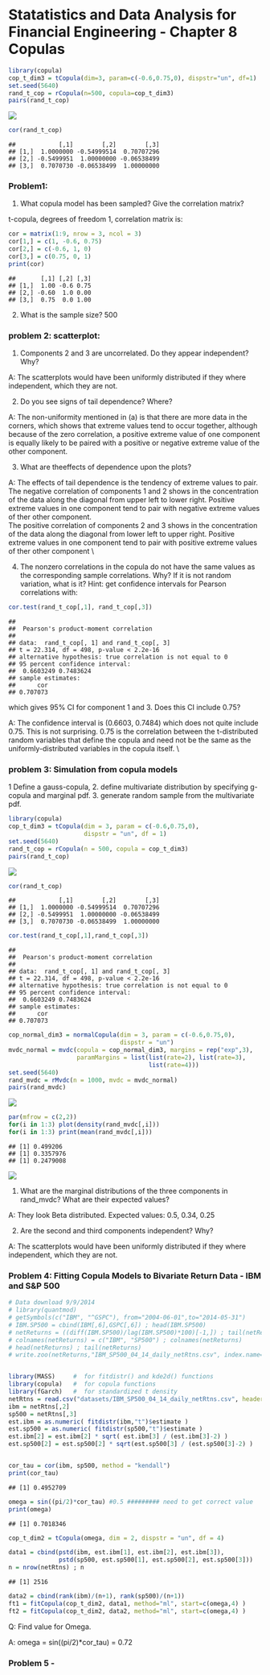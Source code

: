 Statatistics and Data Analysis for Financial Engineering - Chapter 8
Copulas
================

``` r
library(copula)
cop_t_dim3 = tCopula(dim=3, param=c(-0.6,0.75,0), dispstr="un", df=1)
set.seed(5640)
rand_t_cop = rCopula(n=500, copula=cop_t_dim3)
pairs(rand_t_cop)
```

![](excersise_files/figure-gfm/unnamed-chunk-1-1.png)<!-- -->

``` r
cor(rand_t_cop)
```

    ##            [,1]        [,2]        [,3]
    ## [1,]  1.0000000 -0.54999514  0.70707296
    ## [2,] -0.5499951  1.00000000 -0.06538499
    ## [3,]  0.7070730 -0.06538499  1.00000000

### Problem1:  

1.  What copula model has been sampled? Give the correlation matrix?  

t-copula, degrees of freedom 1, correlation matrix is:

``` r
cor = matrix(1:9, nrow = 3, ncol = 3)
cor[1,] = c(1, -0.6, 0.75)
cor[2,] = c(-0.6, 1, 0)
cor[3,] = c(0.75, 0, 1)
print(cor)
```

    ##       [,1] [,2] [,3]
    ## [1,]  1.00 -0.6 0.75
    ## [2,] -0.60  1.0 0.00
    ## [3,]  0.75  0.0 1.00

2.  What is the sample size? 500  

### problem 2: scatterplot: 

1.  Components 2 and 3 are uncorrelated. Do they appear independent?
    Why?

A: The scatterplots would have been uniformly distributed if they where
independent, which they are not.   

2.  Do you see signs of tail dependence? Where?  

A: The non-uniformity mentioned in (a) is that there are more data in
the corners, which shows that extreme values tend to occur together,
although because of the zero correlation, a positive extreme value of
one component is equally likely to be paired with a positive or negative
extreme value of the other component.    

3.  What are theeffects of dependence upon the plots?  

A: The effects of tail dependence is the tendency of extreme values to
pair. The negative correlation of components 1 and 2 shows in the
concentration of the data along the diagonal from upper left to lower
right. Positive extreme values in one component tend to pair with
negative extreme values of ther other component.  
The positive correlation of components 2 and 3 shows in the
concentration of the data along the diagonal from lower left to upper
right. Positive extreme values in one component tend to pair with
positive extreme values of ther other component \\

4.  The nonzero correlations in the copula do not have the same values
    as the corresponding sample correlations. Why? If it is not random
    variation, what is it? Hint: get confidence intervals for Pearson
    correlations with:

``` r
cor.test(rand_t_cop[,1], rand_t_cop[,3])
```

    ## 
    ##  Pearson's product-moment correlation
    ## 
    ## data:  rand_t_cop[, 1] and rand_t_cop[, 3]
    ## t = 22.314, df = 498, p-value < 2.2e-16
    ## alternative hypothesis: true correlation is not equal to 0
    ## 95 percent confidence interval:
    ##  0.6603249 0.7483624
    ## sample estimates:
    ##      cor 
    ## 0.707073

which gives 95% CI for component 1 and 3. Does this CI include 0.75?  

A: The confidence interval is (0.6603, 0.7484) which does not quite
include 0.75. This is not surprising. 0.75 is the correlation between
the t-distributed random variables that define the copula and need not
be the same as the uniformly-distributed variables in the copula itself.
\\

### problem 3: Simulation from copula models

1 Define a gauss-copula, 2. define multivariate distribution by
specifying g-copula and marginal pdf. 3. generate random sample from the
multivariate pdf.

``` r
library(copula)
cop_t_dim3 = tCopula(dim = 3, param = c(-0.6,0.75,0), 
                     dispstr = "un", df = 1)
set.seed(5640)
rand_t_cop = rCopula(n = 500, copula = cop_t_dim3)
pairs(rand_t_cop)
```

![](excersise_files/figure-gfm/unnamed-chunk-4-1.png)<!-- -->

``` r
cor(rand_t_cop)
```

    ##            [,1]        [,2]        [,3]
    ## [1,]  1.0000000 -0.54999514  0.70707296
    ## [2,] -0.5499951  1.00000000 -0.06538499
    ## [3,]  0.7070730 -0.06538499  1.00000000

``` r
cor.test(rand_t_cop[,1],rand_t_cop[,3])
```

    ## 
    ##  Pearson's product-moment correlation
    ## 
    ## data:  rand_t_cop[, 1] and rand_t_cop[, 3]
    ## t = 22.314, df = 498, p-value < 2.2e-16
    ## alternative hypothesis: true correlation is not equal to 0
    ## 95 percent confidence interval:
    ##  0.6603249 0.7483624
    ## sample estimates:
    ##      cor 
    ## 0.707073

``` r
cop_normal_dim3 = normalCopula(dim = 3, param = c(-0.6,0.75,0), 
                               dispstr = "un")
mvdc_normal = mvdc(copula = cop_normal_dim3, margins = rep("exp",3),
                   paramMargins = list(list(rate=2), list(rate=3), 
                                       list(rate=4)))
set.seed(5640)
rand_mvdc = rMvdc(n = 1000, mvdc = mvdc_normal)
pairs(rand_mvdc)
```

![](excersise_files/figure-gfm/unnamed-chunk-4-2.png)<!-- -->

``` r
par(mfrow = c(2,2))
for(i in 1:3) plot(density(rand_mvdc[,i]))
for(i in 1:3) print(mean(rand_mvdc[,i]))
```

    ## [1] 0.499206
    ## [1] 0.3357976
    ## [1] 0.2479008

![](excersise_files/figure-gfm/unnamed-chunk-4-3.png)<!-- -->

1.  What are the marginal distributions of the three components in
    rand_mvdc? What are their expected values?

A: They look Beta distributed. Expected values: 0.5, 0.34, 0.25

2.  Are the second and third components independent? Why?

A: The scatterplots would have been uniformly distributed if they where
independent, which they are not.   

### Problem 4: Fitting Copula Models to Bivariate Return Data - IBM and S&P 500

``` r
# Data download 9/9/2014
# library(quantmod)
# getSymbols(c("IBM", "^GSPC"), from="2004-06-01",to="2014-05-31") 
# IBM.SP500 = cbind(IBM[,6],GSPC[,6]) ; head(IBM.SP500)
# netReturns = ((diff(IBM.SP500)/lag(IBM.SP500)*100)[-1,]) ; tail(netReturns)
# colnames(netReturns) = c("IBM", "SP500") ; colnames(netReturns)
# head(netReturns) ; tail(netReturns)
# write.zoo(netReturns,"IBM_SP500_04_14_daily_netRtns.csv", index.name="Date", sep=",")


library(MASS)     #  for fitdistr() and kde2d() functions
library(copula)   #  for copula functions
library(fGarch)   #  for standardized t density
netRtns = read.csv("datasets/IBM_SP500_04_14_daily_netRtns.csv", header = T)
ibm = netRtns[,2]
sp500 = netRtns[,3]
est.ibm = as.numeric( fitdistr(ibm,"t")$estimate )
est.sp500 = as.numeric( fitdistr(sp500,"t")$estimate )
est.ibm[2] = est.ibm[2] * sqrt( est.ibm[3] / (est.ibm[3]-2) )
est.sp500[2] = est.sp500[2] * sqrt(est.sp500[3] / (est.sp500[3]-2) )


cor_tau = cor(ibm, sp500, method = "kendall")
print(cor_tau)
```

    ## [1] 0.4952709

``` r
omega = sin((pi/2)*cor_tau) #0.5 ######### need to get correct value   
print(omega)
```

    ## [1] 0.7018346

``` r
cop_t_dim2 = tCopula(omega, dim = 2, dispstr = "un", df = 4)

data1 = cbind(pstd(ibm, est.ibm[1], est.ibm[2], est.ibm[3]), 
              pstd(sp500, est.sp500[1], est.sp500[2], est.sp500[3]))
n = nrow(netRtns) ; n
```

    ## [1] 2516

``` r
data2 = cbind(rank(ibm)/(n+1), rank(sp500)/(n+1))
ft1 = fitCopula(cop_t_dim2, data1, method="ml", start=c(omega,4) ) 
ft2 = fitCopula(cop_t_dim2, data2, method="ml", start=c(omega,4) ) 
```

Q: Find value for Omega.

A: omega = sin((pi/2)\*cor_tau) = 0.72

### Problem 5 -
